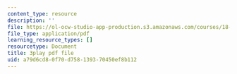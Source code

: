 ```yaml
---
content_type: resource
description: ''
file: https://ol-ocw-studio-app-production.s3.amazonaws.com/courses/18-01sc-single-variable-calculus-fall-2010/a79d6cd80f70d758139370450ef8b112_--lPz7VFnKI.pdf
file_type: application/pdf
learning_resource_types: []
resourcetype: Document
title: 3play pdf file
uid: a79d6cd8-0f70-d758-1393-70450ef8b112
---
```

